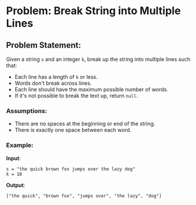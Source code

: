 # Problem: Break String into Multiple Lines

## Problem Statement:
Given a string `s` and an integer `k`, break up the string into multiple lines such that:
- Each line has a length of `k` or less.
- Words don't break across lines.
- Each line should have the maximum possible number of words.
- If it's not possible to break the text up, return `null`.

### Assumptions:
- There are no spaces at the beginning or end of the string.
- There is exactly one space between each word.

### Example:
**Input**:
```plaintext
s = "the quick brown fox jumps over the lazy dog"
k = 10
```
**Output**:
```plaintext
["the quick", "brown fox", "jumps over", "the lazy", "dog"]
```